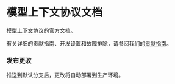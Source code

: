 # 模型上下文协议文档

[模型上下文协议](https://modelcontextprotocol.io)的官方文档。

有关详细的贡献指南、开发设置和故障排除，请参阅我们的[贡献指南](CONTRIBUTING.md)。

### 发布更改

推送到默认分支后，更改将自动部署到生产环境。